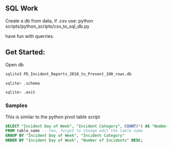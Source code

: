 ## SQL Work

Create a db from data, if .csv use:
python scripts/python_scripts/csv_to_sql_db.py

have fun with querries.

## Get Started:
Open db
```Bash
sqlite3 PD_Incident_Reports_2018_to_Present_100_rows.db
```
```Bash
sqlite> .schema
```
```Bash
sqlite> .exit
```

### Samples

This is similar to the python pivot table script


```Sql
SELECT "Incident Day of Week", "Incident Category", COUNT(*) AS "Number of Incidents"
FROM table_name -- Yea, forgot to change edit the table name
GROUP BY "Incident Day of Week", "Incident Category"
ORDER BY "Incident Day of Week", "Number of Incidents" DESC;

```

